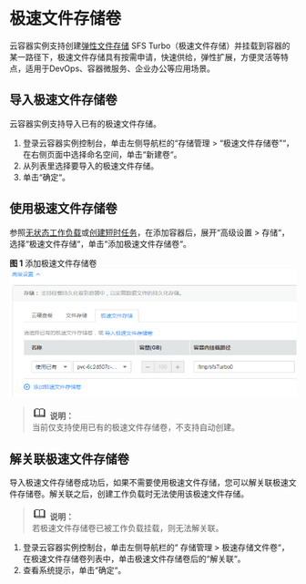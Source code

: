 # 极速文件存储卷<a name="cci_01_0069"></a>

云容器实例支持创建[弹性文件存储](https://www.huaweicloud.com/product/sfs.html)  SFS Turbo（极速文件存储）并挂载到容器的某一路径下，极速文件存储具有按需申请，快速供给，弹性扩展，方便灵活等特点，适用于DevOps、容器微服务、企业办公等应用场景。

## 导入极速文件存储卷<a name="section3772919163412"></a>

云容器实例支持导入已有的极速文件存储。

1.  登录云容器实例控制台，单击左侧导航栏的“存储管理 \> “极速文件存储卷”“，在右侧页面中选择命名空间，单击“新建卷“。
2.  从列表里选择要导入的极速文件存储。
3.  单击“确定“。

## 使用极速文件存储卷<a name="section117841613164112"></a>

参照[无状态工作负载](无状态工作负载.md)或[创建短时任务](短时任务.md#section1754218181551)，在添加容器后，展开“高级设置 \> 存储“，选择“极速文件存储“，单击“添加极速文件存储卷“。

**图 1**  添加极速文件存储卷<a name="fig203931342144218"></a>  
![](figures/添加极速文件存储卷.png "添加极速文件存储卷")

>![](public_sys-resources/icon-note.gif) **说明：**   
>当前仅支持使用已有的极速文件存储卷，不支持自动创建。  

## 解关联极速文件存储卷<a name="section3772319183413"></a>

导入极速文件存储卷成功后，如果不需要使用极速文件存储，您可以解关联极速文件存储卷。解关联之后，创建工作负载时无法使用该极速文件存储。

>![](public_sys-resources/icon-note.gif) **说明：**   
>若极速文件存储卷已被工作负载挂载，则无法解关联。  

1.  登录云容器实例控制台，单击左侧导航栏的“ 存储管理 \> 极速存储文件卷“，在极速文件存储卷列表中，单击极速文件存储卷后的“解关联“。
2.  查看系统提示，单击“确定“。

